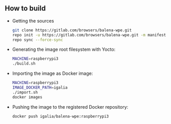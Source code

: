 ## How to build

* Getting the sources

  ```bash
  git clone https://gitlab.com/browsers/balena-wpe.git
  repo init -u https://gitlab.com/browsers/balena-wpe.git -m manifest-hardknott.xml -b main
  repo sync --force-sync
  ```

* Generating the image root filesystem with Yocto:

  ```bash
  MACHINE=raspberrypi3
  ./build.sh
  ```

* Importing the image as Docker image:

  ```bash
  MACHINE=raspberrypi3
  IMAGE_DOCKER_PATH=igalia
  ./import.sh
  docker images
  ```

* Pushing the image to the registered Docker repository:

  ```bash
  docker push igalia/balena-wpe:raspberrypi3
  ```

